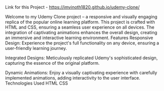 Link for this Project - https://imvinoth1820.github.io/udemy-clone/



Welcome to my Udemy Clone project – a responsive and visually engaging replica of the popular online learning platform. This project is crafted with HTML and CSS, ensuring a seamless user experience on all devices. The integration of captivating animations enhances the overall design, creating an immersive and interactive learning environment.
Features
Responsive Design: Experience the project's full functionality on any device, ensuring a user-friendly learning journey.

Integrated Designs: Meticulously replicated Udemy's sophisticated design, capturing the essence of the original platform.

Dynamic Animations: Enjoy a visually captivating experience with carefully implemented animations, adding interactivity to the user interface.
Technologies Used
HTML
CSS
